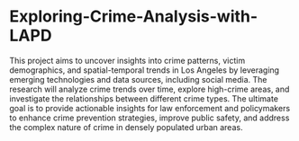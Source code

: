 # Exploring-Crime-Analysis-with-LAPD
This project aims to uncover insights into crime patterns, victim demographics, and spatial-temporal trends in Los Angeles by leveraging emerging technologies and data sources, including social media. The research will analyze crime trends over time, explore high-crime areas, and investigate the relationships between different crime types. The ultimate goal is to provide actionable insights for law enforcement and policymakers to enhance crime prevention strategies, improve public safety, and address the complex nature of crime in densely populated urban areas.
